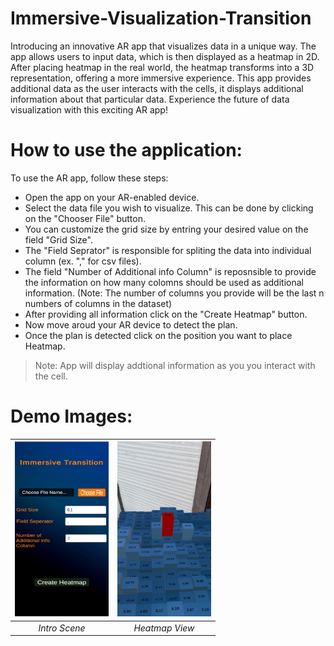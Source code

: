 # Immersive-Visualization-Transition
Introducing an innovative AR app that visualizes data in a unique way. The app allows users to input data, which is then displayed as a heatmap in 2D. After placing heatmap in the real world, the heatmap transforms into a 3D representation, offering a more immersive experience. This app provides additional data as the user interacts with the cells, it displays additional information about that particular data. Experience the future of data visualization with this exciting AR app!

# How to use the application:
To use the AR app, follow these steps:

* Open the app on your AR-enabled device.
* Select the data file you wish to visualize. This can be done by clicking on the "Chooser File" button.
* You can customize the grid size by entring your desired value on the field "Grid Size".
* The "Field Seprator" is responsible for spliting the data into individual column (ex. "," for csv files).
* The field "Number of Additional info Column" is reposnsible to provide the information on how many colomns should be used as 
  additional information. (Note: The number of columns you provide will be the last n numbers of columns in the dataset)
* After providing all information click on the "Create Heatmap" button.
* Now move aroud your AR device to detect the plan.
* Once the plan is detected click on the position you want to place Heatmap.

> Note: App will display addtional information as you you interact with the cell.

# Demo Images:
| <img src="Images/Intro.jpg" alt="Intro Scene" width="150" height="280"> | <img src="Images/heatmap.jpg" alt="Heatmap View" width="150" height="280"> | 
|:--:| :--:| 
| *Intro Scene* |*Heatmap View* |
